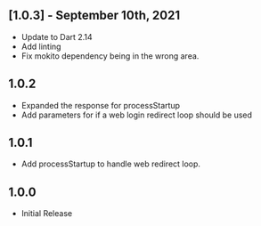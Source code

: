 ## [1.0.3] - September 10th, 2021

- Update to Dart 2.14
- Add linting
- Fix mokito dependency being in the wrong area.

## 1.0.2

- Expanded the response for processStartup
- Add parameters for if a web login redirect loop should be used

## 1.0.1

- Add processStartup to handle web redirect loop.

## 1.0.0

- Initial Release
